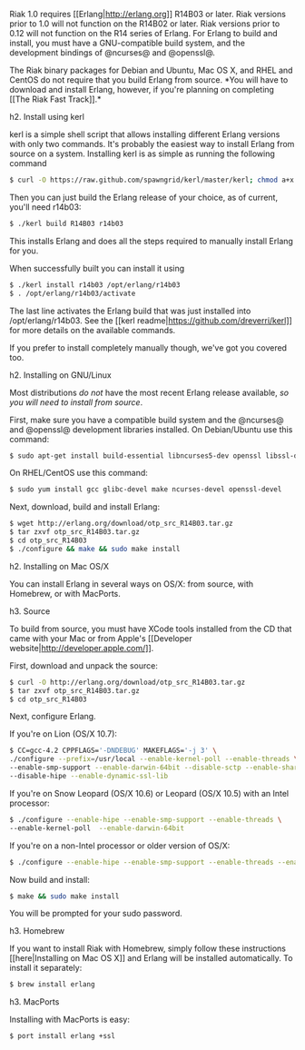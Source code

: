 Riak 1.0 requires [[Erlang|http://erlang.org]] R14B03 or later.  Riak versions prior to 1.0 will not function on the R14B02 or later. Riak versions prior to 0.12 will not function on the R14 series of Erlang. For Erlang to build and install, you must have a GNU-compatible build system, and the development bindings of @ncurses@ and @openssl@.

<div class="info">The Riak binary packages for Debian and Ubuntu, Mac OS X,  and RHEL and CentOS do not require that you build Erlang from source. *You will have to download and install Erlang, however, if you're planning on completing [[The Riak Fast Track]].*</div>

<div id="toc"></div>

h2. Install using kerl

kerl is a simple shell script that allows installing different Erlang versions with only two commands. It's probably the easiest way to install Erlang from source on a system.  Installing kerl is as simple as running the following command

```bash
$ curl -O https://raw.github.com/spawngrid/kerl/master/kerl; chmod a+x kerl
```

Then you can just build the Erlang release of your choice, as of current, you'll need r14b03:

```bash
$ ./kerl build R14B03 r14b03
```

This installs Erlang and does all the steps required to manually install Erlang for you.

When successfully built you can install it using

```bash
$ ./kerl install r14b03 /opt/erlang/r14b03
$ . /opt/erlang/r14b03/activate
```

The last line activates the Erlang build that was just installed into /opt/erlang/r14b03.  See the [[kerl readme|https://github.com/dreverri/kerl]] for more details on the available commands.

If you prefer to install completely manually though, we've got you covered too.

h2. Installing on GNU/Linux

Most distributions _do not_ have the most recent Erlang release available, *so you will need to install from source*.

First, make sure you have a compatible build system and the @ncurses@ and @openssl@ development libraries installed.  On Debian/Ubuntu use this command:

```bash
$ sudo apt-get install build-essential libncurses5-dev openssl libssl-dev
```

On RHEL/CentOS use this command:

```bash
$ sudo yum install gcc glibc-devel make ncurses-devel openssl-devel
```

Next, download, build and install Erlang:

```bash
$ wget http://erlang.org/download/otp_src_R14B03.tar.gz
$ tar zxvf otp_src_R14B03.tar.gz
$ cd otp_src_R14B03
$ ./configure && make && sudo make install
```

h2. Installing on Mac OS/X

You can install Erlang in several ways on OS/X: from source, with Homebrew, or with MacPorts.

h3. Source

To build from source, you must have XCode tools installed from the CD that came with your Mac or from Apple's [[Developer website|http://developer.apple.com/]].

First, download and unpack the source:

```bash
$ curl -O http://erlang.org/download/otp_src_R14B03.tar.gz
$ tar zxvf otp_src_R14B03.tar.gz
$ cd otp_src_R14B03
```

Next, configure Erlang.  

If you're on Lion (OS/X 10.7):

```bash
$ CC=gcc-4.2 CPPFLAGS='-DNDEBUG' MAKEFLAGS='-j 3' \
./configure --prefix=/usr/local --enable-kernel-poll --enable-threads \
--enable-smp-support --enable-darwin-64bit --disable-sctp --enable-shared-zlib \
--disable-hipe --enable-dynamic-ssl-lib
```

If you're on Snow Leopard (OS/X 10.6) or Leopard (OS/X 10.5) with an Intel processor:

```bash
$ ./configure --enable-hipe --enable-smp-support --enable-threads \
--enable-kernel-poll  --enable-darwin-64bit
```

If you're on a non-Intel processor or older version of OS/X:

```bash
$ ./configure --enable-hipe --enable-smp-support --enable-threads --enable-kernel-poll
```

Now build and install:

```bash
$ make && sudo make install
```

You will be prompted for your sudo password.

h3.  Homebrew

If you want to install Riak with Homebrew, simply follow these instructions [[here|Installing on Mac OS X]] and Erlang will be installed automatically. To install it separately:

```bash
$ brew install erlang
```

h3.  MacPorts

Installing with MacPorts is easy:


```bash
$ port install erlang +ssl
```
